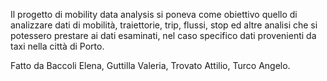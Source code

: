 
Il progetto di mobility data analysis si poneva come obiettivo quello di analizzare dati di mobilità, traiettorie, trip, flussi, stop ed altre analisi che si potessero prestare ai dati esaminati, nel caso specifico dati provenienti da taxi nella città di Porto. 

Fatto da Baccoli Elena, Guttilla Valeria, Trovato Attilio, Turco Angelo.
